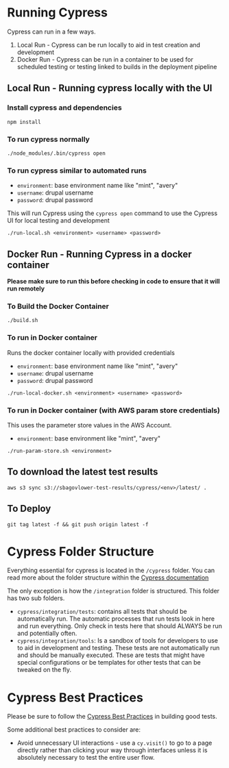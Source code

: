 # Running Cypress
Cypress can run in a few ways.  

1. Local Run - Cypress can be run locally to aid in test creation and development
1. Docker Run - Cypress can be run in a container to be used for scheduled testing or testing linked to builds in the deployment pipeline

## Local Run - Running cypress locally with the UI

### Install cypress and dependencies

`npm install`

### To run cypress normally
`./node_modules/.bin/cypress open`

### To run cypress similar to automated runs
* `environment`: base environment name like "mint", "avery"
* `username`: drupal username
* `password`: drupal password

This will run Cypress using the `cypress open` command to use the Cypress UI for local testing and development

`./run-local.sh <environment> <username> <password>`

## Docker Run - Running Cypress in a docker container
**Please make sure to run this before checking in code to ensure that it will run remotely**
### To Build the Docker Container
`./build.sh`

### To run in Docker container
Runs the docker container locally with provided credentials
* `environment`: base environment name like "mint", "avery"
* `username`: drupal username
* `password`: drupal password


`./run-local-docker.sh <environment> <username> <password>`

### To run in Docker container (with AWS param store credentials)

This uses the parameter store values in the AWS Account. 

* `environment`: base environment like "mint", "avery"

`./run-param-store.sh <environment>`


## To download the latest test results
`aws s3 sync s3://sbagovlower-test-results/cypress/<env>/latest/ .`

## To Deploy
`git tag latest -f && git push origin latest -f`

# Cypress Folder Structure
Everything essential for cypress is located in the `/cypress` folder.  You can read more about the folder structure within the [Cypress documentation](https://docs.cypress.io/guides/core-concepts/writing-and-organizing-tests.html#Folder-Structure)

The only exception is how the `/integration` folder is structured.  This folder has two sub folders.
* `cypress/integration/tests`: contains all tests that should be automatically run.  The automatic processes that run tests look in here and run everything.  Only check in tests here that should ALWAYS be run and potentially often.
* `cypress/integration/tools`: Is a sandbox of tools for developers to use to aid in development and testing.  These tests are not automatically run and should be manually executed.  These are tests that might have special configurations or be templates for other tests that can be tweaked on the fly.

# Cypress Best Practices
Please be sure to follow the [Cypress Best Practices](https://docs.cypress.io/guides/references/best-practices.html) in building good tests.

Some additional best practices to consider are:
* Avoid unnecessary UI interactions - use a `cy.visit()` to go to a page directly rather than clicking your way through interfaces unless it is absolutely necessary to test the entire user flow.
